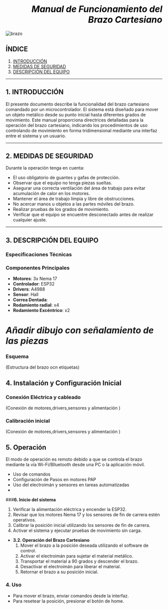 # <div style='text-align: right'> <div style='color: black'> ***Manual de Funcionamiento del Brazo Cartesiano***

![brazo](https://github.com/user-attachments/assets/f08b59f2-8ff0-4c38-9fe9-b6c48a09bd60)


## ÍNDICE 
1. [INTRODUCCIÓN](#INTRO)
2. [MEDIDAS DE SEGURIDAD](#SEGURIDAD)
3. [DESCRIPCIÓN DEL EQUIPO](#DESCRIPCIÓN)



***
<a id='INTRO'></a>

## **1. INTRODUCCIÓN**
El presente documento describe la funcionalidad del brazo cartesiano comandado por un microcontrolador. El sistema está diseñado para mover un objeto metálico desde su punto inicial hasta diferentes grados de movimiento. Este manual proporciona directrices detalladas para la operación del brazo cartesiano, indicando los procedimientos de uso controlando de movimiento en forma tridimensional mediante una interfaz entre el sistema y un usuario.


***
<a id='SEGURIDAD'></a>

## **2. MEDIDAS DE SEGURIDAD**
Durante la operación tenga en cuenta:
- El uso obligatorio de guantes y gafas de protección.
- Observar que el equipo no tenga piezas sueltas.
- Asegurar una correcta ventilación del área de trabajo para evitar acumulación de calor en los motores.
- Mantener el área de trabajo limpia y libre de obstrucciones.
- No acercar manos u objetos a las partes móviles del brazo.
- Realizar pruebas de los grados de movimiento.
- Verificar que el equipo se encuentre desconectado antes de realizar cualquier ajuste.


***
<a id='DESCRIPCIÓN'></a>

## **3. DESCRIPCIÓN DEL EQUIPO**
### Especificaciones Técnicas

### Componentes Principales
- **Motores**: 3x Nema 17
- **Controlador**: ESP32
- **Drivers**: A4988
- **Sensor**: Hall
- **Correa Dentada**:
- **Rodamiento radial**: x4
- **Rodamiento Excéntrico**: x2
# *Añadir dibujo con señalamiento de las piezas*

### Esquema
(Estructura del brazo ocn etiquetas)


## **4. Instalación y Configuración Inicial**
### Conexión Eléctrica y cableado
(Conexión de motores,drivers,sensores y alimentación )

### Calibración inicial
(Conexión de motores,drivers,sensores y alimentación )

## **5. Operación** <br>
El modo de operación es remoto debido a que se controla el brazo mediante la vía Wi-Fi/Blluetooth desde una PC o la aplicación móvil.
- Uso de comandos
- Configuración de Pasos en motores PAP
- Uso del electroimán y sensores en tareas automatizadas
- 



###**6. Inicio del sistema** <br>
   1. Verificar la alimentación eléctrica y encender la ESP32.
   2.  Revisar que los motores Nema 17 y los sensores de fin de carrera estén operativos.
   3.  Calibrar la posición inicial utilizando los sensores de fin de carrera.
   4.  Activar el sistema y ejecutar pruebas de movimiento sin carga.
- **3.2. Operación del Brazo Cartesiano** <br>
   1. Mover el brazo a la posición deseada utilizando el software de control.
   2. Activar el electroimán para sujetar el material metálico.
   3. Transportar el material a 90 grados y descender el brazo.
   4. Desactivar el electroimán para liberar el material.
   5. Retornar el brazo a su posición inicial.
### **4. Uso**
- Para mover el brazo, enviar comandos desde la interfaz.
- Para resetear la posición, presionar el botón de home.
